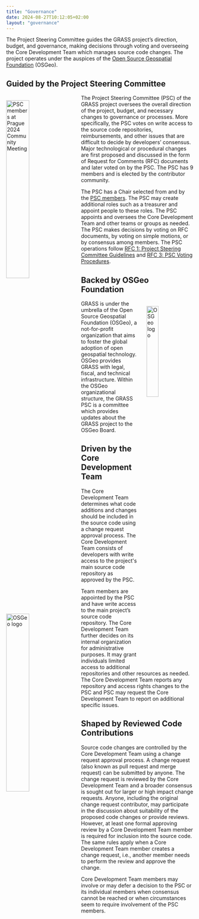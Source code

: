 ```yaml
---
title: "Governance"
date: 2024-08-27T10:12:05+02:00
layout: "governance"
---
```


The Project Steering Committee guides the GRASS project’s direction, budget, and
governance, making decisions through voting and overseeing the Core Development
Team which manages source code changes. The project operates under the auspices
of the [Open Source Geospatial Foundation](https://www.osgeo.org/) (OSGeo).

## Guided by the Project Steering Committee

<a href="/images/other/grass_psc_team_prague_2024.jpg">
  <img src="/images/other/grass_psc_team_prague_2024.jpg"
   alt="PSC members at Prague 2024 Community Meeting"
   title="PSC members at Prague 2024 Community Meeting"
   width="35%" style="float:left;padding-right:25px;padding-top:15px">
</a>

The Project Steering Committee (PSC) of the GRASS project oversees the
overall direction of the project, budget, and necessary changes to governance or
processes. More specifically, the PSC votes on write access to the source code
repositories, reimbursements, and other issues that are difficult to decide by
developers’ consensus. Major technological or procedural changes are first
proposed and discussed in the form of Request for Comments (RFC) documents and
later voted on by the PSC. The PSC has 9 members and is elected by the
contributor community.

The PSC has a Chair selected from and by the <a href="/about/team">PSC
members</a>. The PSC may create additional roles such as a treasurer and appoint
people to these roles. The PSC appoints and oversees the Core Development Team
and other teams or groups as needed. The PSC makes decisions by voting on RFC
documents, by voting on simple motions, or by consensus among members. The PSC
operations follow [RFC 1: Project Steering Committee
Guidelines](https://github.com/OSGeo/grass/blob/main/doc/development/rfc/PSC_guidelines.md)
and [RFC 3: PSC Voting
Procedures](https://github.com/OSGeo/grass/blob/main/doc/development/rfc/PSC_voting_procedures.md).

## Backed by OSGeo Foundation
<a href="https://osgeo.org">
  <img src="/images/conferences_logos/osgeo_logo_300.png"
   alt="OSGeo logo"
   title="Open Source Geospatial Foundation"
   width="25%" style="float:right;padding-left:25px;padding-top:15px">
</a>

GRASS is under the umbrella of the Open Source Geospatial Foundation
(OSGeo), a not-for-profit organization that aims to foster the global adoption
of open geospatial technology. OSGeo provides GRASS with legal, fiscal, and
technical infrastructure. Within the OSGeo organizational structure, the GRASS
PSC is a committee which provides updates about the GRASS project to the
OSGeo Board.


## Driven by the Core Development Team
<a href="/images/other/developer_team.jpg"> <img
  src="/images/other/developer_team.jpg" alt="OSGeo logo" title="Open Source
   Geospatial Foundation" width="35%"
   style="float:left;padding-right:25px;padding-top:15px"> </a> 
   
The Core Development Team determines what code additions and changes should be
included in the source code using a change request approval process. The Core
Development Team consists of developers with write access to the project's main
source code repository as approved by the PSC.

Team members are appointed by the PSC and have write access to the main
project’s source code repository. The Core Development Team further decides on
its internal organization for administrative purposes. It may grant individuals
limited access to additional repositories and other resources as needed. The
Core Development Team reports any repository and access rights changes to the
PSC and PSC may request the Core Development Team to report on additional
specific issues.

## Shaped by Reviewed Code Contributions
<i class="fa fa-code-pull-request fa-7x"
style="float:right;padding-left:10px"></i>

Source code changes are controlled by the Core Development Team using a change
request approval process. A change request (also known as pull request and merge
request) can be submitted by anyone. The change request is reviewed by the Core
Development Team and a broader consensus is sought out for larger or high impact
change requests. Anyone, including the original change request contributor, may
participate in the discussion about suitability of the proposed code changes or
provide reviews. However, at least one formal approving review by a Core
Development Team member is required for inclusion into the source code. The same
rules apply when a Core Development Team member creates a change request, i.e.,
another member needs to perform the review and approve the change.

Core Development Team members may involve or may defer a decision to the PSC or
its individual members when consensus cannot be reached or when circumstances
seem to require involvement of the PSC members.


